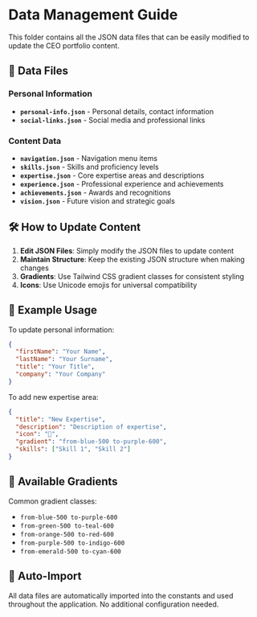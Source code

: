 # Data Management Guide

This folder contains all the JSON data files that can be easily modified to update the CEO portfolio content.

## 📁 Data Files

### Personal Information
- **`personal-info.json`** - Personal details, contact information
- **`social-links.json`** - Social media and professional links

### Content Data
- **`navigation.json`** - Navigation menu items
- **`skills.json`** - Skills and proficiency levels
- **`expertise.json`** - Core expertise areas and descriptions
- **`experience.json`** - Professional experience and achievements
- **`achievements.json`** - Awards and recognitions
- **`vision.json`** - Future vision and strategic goals

## 🛠 How to Update Content

1. **Edit JSON Files**: Simply modify the JSON files to update content
2. **Maintain Structure**: Keep the existing JSON structure when making changes
3. **Gradients**: Use Tailwind CSS gradient classes for consistent styling
4. **Icons**: Use Unicode emojis for universal compatibility

## 📝 Example Usage

To update personal information:
```json
{
  "firstName": "Your Name",
  "lastName": "Your Surname",
  "title": "Your Title",
  "company": "Your Company"
}
```

To add new expertise area:
```json
{
  "title": "New Expertise",
  "description": "Description of expertise",
  "icon": "🚀",
  "gradient": "from-blue-500 to-purple-600",
  "skills": ["Skill 1", "Skill 2"]
}
```

## 🎨 Available Gradients

Common gradient classes:
- `from-blue-500 to-purple-600`
- `from-green-500 to-teal-600`
- `from-orange-500 to-red-600`
- `from-purple-500 to-indigo-600`
- `from-emerald-500 to-cyan-600`

## 🔄 Auto-Import

All data files are automatically imported into the constants and used throughout the application. No additional configuration needed.
